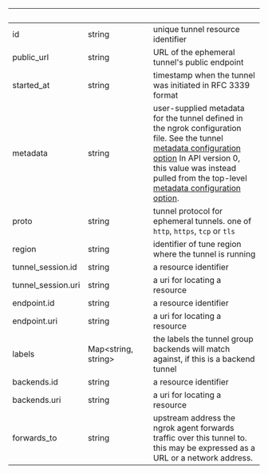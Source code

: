 
|&nbsp;|&nbsp;|&nbsp;|&nbsp;|
|---|---|---|---|
| id | string | | unique tunnel resource identifier |
| public_url | string | | URL of the ephemeral tunnel's public endpoint |
| started_at | string | | timestamp when the tunnel was initiated in RFC 3339 format |
| metadata | string | | user-supplied metadata for the tunnel defined in the ngrok configuration file. See the tunnel [metadata configuration option](https://ngrok.com/docs#tunnel-definitions-metadata) In API version 0, this value was instead pulled from the top-level [metadata configuration option](https://ngrok.com/docs#config_metadata). |
| proto | string | | tunnel protocol for ephemeral tunnels. one of `http`, `https`, `tcp` or `tls` |
| region | string | | identifier of tune region where the tunnel is running |
| tunnel_session.id | string | | a resource identifier |
| tunnel_session.uri | string | | a uri for locating a resource |
| endpoint.id | string | | a resource identifier |
| endpoint.uri | string | | a uri for locating a resource |
| labels | Map&lt;string, string&gt; | | the labels the tunnel group backends will match against, if this is a backend tunnel |
| backends.id | string | | a resource identifier |
| backends.uri | string | | a uri for locating a resource |
| forwards_to | string | | upstream address the ngrok agent forwards traffic over this tunnel to. this may be expressed as a URL or a network address. |